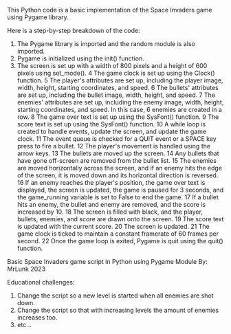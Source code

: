 This Python code is a basic implementation of the Space Invaders game using Pygame library.

Here is a step-by-step breakdown of the code:

1. The Pygame library is imported and the random module is also imported.
2. Pygame is initialized using the init() function.
3. The screen is set up with a width of 800 pixels and a height of 600 pixels using set_mode().
4 The game clock is set up using the Clock() function.
5 The player's attributes are set up, including the player image, width, height, starting coordinates, and speed.
6 The bullets' attributes are set up, including the bullet image, width, height, and speed.
7 The enemies' attributes are set up, including the enemy image, width, height, starting coordinates, and speed. In this case, 6 enemies are created in a row.
8 The game over text is set up using the SysFont() function.
9 The score text is set up using the SysFont() function.
10 A while loop is created to handle events, update the screen, and update the game clock.
11 The event queue is checked for a QUIT event or a SPACE key press to fire a bullet.
12 The player's movement is handled using the arrow keys.
13 The bullets are moved up the screen.
14 Any bullets that have gone off-screen are removed from the bullet list.
15 The enemies are moved horizontally across the screen, and if an enemy hits the edge of the screen, it is moved down and its horizontal direction is reversed.
16 If an enemy reaches the player's position, the game over text is displayed, the screen is updated, the game is paused for 3 seconds, and the game_running variable is set to False to end the game.
17 If a bullet hits an enemy, the bullet and enemy are removed, and the score is increased by 10.
18 The screen is filled with black, and the player, bullets, enemies, and score are drawn onto the screen.
19 The score text is updated with the current score.
20 The screen is updated.
21 The game clock is ticked to maintain a constant framerate of 60 frames per second.
22 Once the game loop is exited, Pygame is quit using the quit() function.

Basic Space Invaders game script in Python using Pygame Module
By: MrLunk 2023

Educational challenges: 
1. Change the script so a new level is started when all enemies are shot down.
2. Change the script so that with increasing levels the amount of enemies increases too.
3. etc...
    
    
